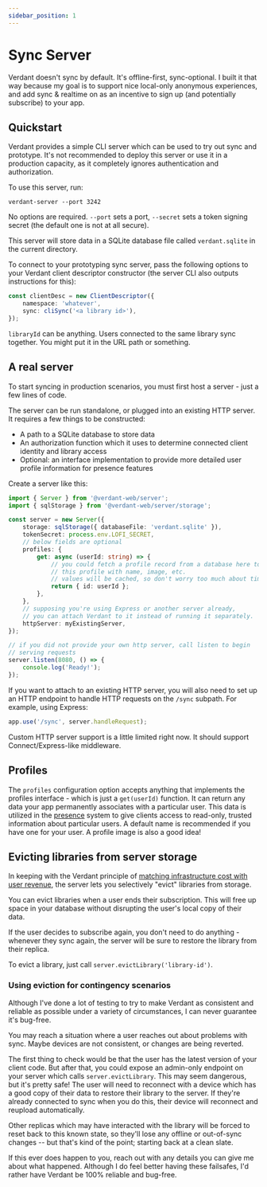 ```yaml
---
sidebar_position: 1
---
```


# Sync Server

Verdant doesn't sync by default. It's offline-first, sync-optional. I built it that way because my goal is to support nice local-only anonymous experiences, and add sync & realtime on as an incentive to sign up (and potentially subscribe) to your app.

## Quickstart

Verdant provides a simple CLI server which can be used to try out sync and prototype. It's not recommended to deploy this server or use it in a production capacity, as it completely ignores authentication and authorization.

To use this server, run:

```
verdant-server --port 3242
```

No options are required. `--port` sets a port, `--secret` sets a token signing secret (the default one is not at all secure).

This server will store data in a SQLite database file called `verdant.sqlite` in the current directory.

To connect to your prototyping sync server, pass the following options to your Verdant client descriptor constructor (the server CLI also outputs instructions for this):

```ts
const clientDesc = new ClientDescriptor({
	namespace: 'whatever',
	sync: cliSync('<a library id>'),
});
```

`libraryId` can be anything. Users connected to the same library sync together. You might put it in the URL path or something.

## A real server

To start syncing in production scenarios, you must first host a server - just a few lines of code.

The server can be run standalone, or plugged into an existing HTTP server. It requires a few things to be constructed:

- A path to a SQLite database to store data
- An authorization function which it uses to determine connected client identity and library access
- Optional: an interface implementation to provide more detailed user profile information for presence features

Create a server like this:

```ts
import { Server } from '@verdant-web/server';
import { sqlStorage } from '@verdant-web/server/storage';

const server = new Server({
	storage: sqlStorage({ databaseFile: 'verdant.sqlite' }),
	tokenSecret: process.env.LOFI_SECRET,
	// below fields are optional
	profiles: {
		get: async (userId: string) => {
			// you could fetch a profile record from a database here to augment
			// this profile with name, image, etc.
			// values will be cached, so don't worry too much about timing.
			return { id: userId };
		},
	},
	// supposing you're using Express or another server already,
	// you can attach Verdant to it instead of running it separately.
	httpServer: myExistingServer,
});

// if you did not provide your own http server, call listen to begin
// serving requests
server.listen(8080, () => {
	console.log('Ready!');
});
```

If you want to attach to an existing HTTP server, you will also need to set up an HTTP endpoint to handle HTTP requests on the `/sync` subpath. For example, using Express:

```ts
app.use('/sync', server.handleRequest);
```

Custom HTTP server support is a little limited right now. It should support Connect/Express-like middleware.

## Profiles

The `profiles` configuration option accepts anything that implements the profiles interface - which is just a `get(userId)` function. It can return any data your app permanently associates with a particular user. This data is utilized in the [presence](./presence) system to give clients access to read-only, trusted information about particular users. A default name is recommended if you have one for your user. A profile image is also a good idea!

## Evicting libraries from server storage

In keeping with the Verdant principle of [matching infrastructure cost with user revenue](../manifesto), the server lets you selectively "evict" libraries from storage.

You can evict libraries when a user ends their subscription. This will free up space in your database without disrupting the user's local copy of their data.

If the user decides to subscribe again, you don't need to do anything - whenever they sync again, the server will be sure to restore the library from their replica.

To evict a library, just call `server.evictLibrary('library-id')`.

### Using eviction for contingency scenarios

Although I've done a lot of testing to try to make Verdant as consistent and reliable as possible under a variety of circumstances, I can never guarantee it's bug-free.

You may reach a situation where a user reaches out about problems with sync. Maybe devices are not consistent, or changes are being reverted.

The first thing to check would be that the user has the latest version of your client code. But after that, you could expose an admin-only endpoint on your server which calls `server.evictLibrary`. This may seem dangerous, but it's pretty safe! The user will need to reconnect with a device which has a good copy of their data to restore their library to the server. If they're already connected to sync when you do this, their device will reconnect and reupload automatically.

Other replicas which may have interacted with the library will be forced to reset back to this known state, so they'll lose any offline or out-of-sync changes -- but that's kind of the point; starting back at a clean slate.

If this ever does happen to you, reach out with any details you can give me about what happened. Although I do feel better having these failsafes, I'd rather have Verdant be 100% reliable and bug-free.
